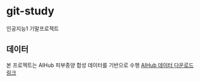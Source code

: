 # git-study
인공지능1 기말프로젝트

## 데이터
본 프로젝트는 AIHub 피부종양 합성 데이터를 기반으로 수행
[AIHub 데이터 다운로드 링크](https://www.aihub.or.kr/aihubdata/data/view.do?pageIndex=1&currMenu=115&topMenu=100&srchOptnCnd=OPTNCND001&searchKeyword=%ED%94%BC%EB%B6%80%EC%A2%85%EC%96%91&srchDetailCnd=DETAILCND001&srchOrder=ORDER001&srchPagePer=20&srchDataRealmCode=&aihubDataSe=data&dataSetSn=71864)
